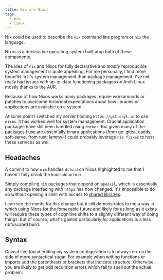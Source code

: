 ```yaml
---
title: Nix and Nixos
tags:
  - nix
  - linux
---
```


Nix could be used to describe the `nix` command line program or `nix` the language.

Nixos is a declarative operating system built atop both of these components.

The idea of `nix` and Nixos for fully declarative and *mostly* reproducible 
system management is quite appealing.
For me personally, I find more benefits in it's system management than package management.
I've not really had issues with up-to-date functioning packages on Arch Linux mostly thanks to the AUR.

Because of how Nixos works many packages require workarounds or patches to
overcome historical expectations about how libraries or applications are available on a system.

At some point I switched my server hosting `https://git.dayl.in` to use `nixos`.
It has worked well for system management. Crucial application packages have still been handled using `docker`.
But given many of the packages I use are essentially binary applications
(from go: gitea, caddy, soft-serve, from rust: lemmy) I could probably
leverage `nix flakes` to host these services as well.

## Headaches

A commit to how `nim` handles `dlload` on Nixos highlighted to me that I haven't fully drank the kool-aid on `nix`.

Simply compiling `nim` packages that depend on `openssl`,
which is essentially any package interfacing with `https` has now changed.
It's impossible to do so without opening a shell with access to
[shared libraries](https://nixos.wiki/wiki/FAQ/I_installed_a_library_but_my_compiler_is_not_finding_it._Why%3F).

I can see the merits for this change but it still demonstrates to me a way in which using Nixos
for the forseeable future and likely for as long as it exists will require these types
of cognitive shifts to a slightly different way of doing things.
But of course, what's gained particularly for applications is a less obfuscated build.

## Syntax

Caveat I've found editing my system configuration is to always err on the side of more syntactical sugar.
For example when writing functions or imports add the parenthesis or brackets that indicate structure.
Otherwise, you are likely to get odd recursion errors which fail to spell out the actual problem.

